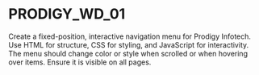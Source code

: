 # PRODIGY_WD_01
Create a fixed-position, interactive navigation menu for Prodigy Infotech. Use HTML for structure, CSS for styling, and JavaScript for interactivity. The menu should change color or style when scrolled or when hovering over items. Ensure it is visible on all pages.

